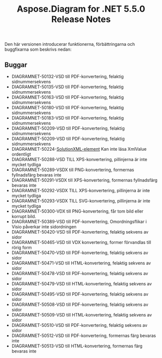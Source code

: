 ﻿---
title: Aspose.Diagram for .NET 5.5.0 Release Notes
type: docs
weight: 50
url: /sv/net/aspose-diagram-for-net-5-5-0-release-notes/
---
Den här versionen introducerar funktionerna, förbättringarna och buggfixarna som beskrivs nedan:
## **Buggar**
- DIAGRAMNET-50132-VSD till PDF-konvertering, felaktig sidnummersekvens
- DIAGRAMNET-50135-VSD till PDF-konvertering, felaktig sidnummersekvens
- DIAGRAMNET-50163-VSD till PDF-konvertering, felaktig sidnummersekvens
- DIAGRAMNET-50180-VSD till PDF-konvertering, felaktig sidnummersekvens
- DIAGRAMNET-50183-VSD till PDF-konvertering, felaktig sidnummersekvens
- DIAGRAMNET-50209-VSD till PDF-konvertering, felaktig sidnummersekvens
- DIAGRAMNET-50209-VSD till PDF-konvertering, felaktig sidnummersekvens
- DIAGRAMNET-50224-[SolutionXML-element](https://reference.aspose.com/diagram/net/aspose.diagram/solutionxml) Kan inte läsa XmlValue ordentligt
- DIAGRAMNET-50288-VSD TILL XPS-konvertering, pillinjerna är inte mycket tydliga
- DIAGRAMNET-50289-VSDX till PNG-konvertering, formernas fyllnadsfärg bevaras inte
- DIAGRAMNET-50291-VSDX till XPS-konvertering, formernas fyllnadsfärg bevaras inte
- DIAGRAMNET-50292-VSDX TILL XPS-konvertering, pillinjerna är inte mycket tydliga
- DIAGRAMNET-50293-VSDX TILL SVG-konvertering, pillinjerna är inte mycket tydliga
- DIAGRAMNET-50300-VDX till PNG-konvertering, får tom bild eller korrupt bild.
- DIAGRAMNET-50389-VSD till PDF-konvertering, Omordningsflikar i Visio påverkar inte sidordningen
- DIAGRAMNET-50420-VSD till PDF-konvertering, felaktig sekvens av sidor
- DIAGRAMNET-50465-VSD till VDX konvertering, former förvandlas till rörig form
- DIAGRAMNET-50470-VSD till PDF-konvertering, felaktig sekvens av sidor
- DIAGRAMNET-50471-VSD till HTML-konvertering, felaktig sekvens av sidor
- DIAGRAMNET-50478-VSD till PDF-konvertering, felaktig sekvens av sidor
- DIAGRAMNET-50479-VSD till HTML-konvertering, felaktig sekvens av sidor
- DIAGRAMNET-50495-VSD till PDF-konvertering, felaktig sekvens av sidor
- DIAGRAMNET-50508-VSD till PDF-konvertering, felaktig sekvens av sidor
- DIAGRAMNET-50509-VSD till HTML-konvertering, felaktig sekvens av sidor
- DIAGRAMNET-50510-VSD till PDF-konvertering, felaktig sekvens av sidor
- DIAGRAMNET-50512-VSD till PDF-konvertering, formernas färg bevaras inte
- DIAGRAMNET-50513-VSD till HTML-konvertering, formernas färg bevaras inte
